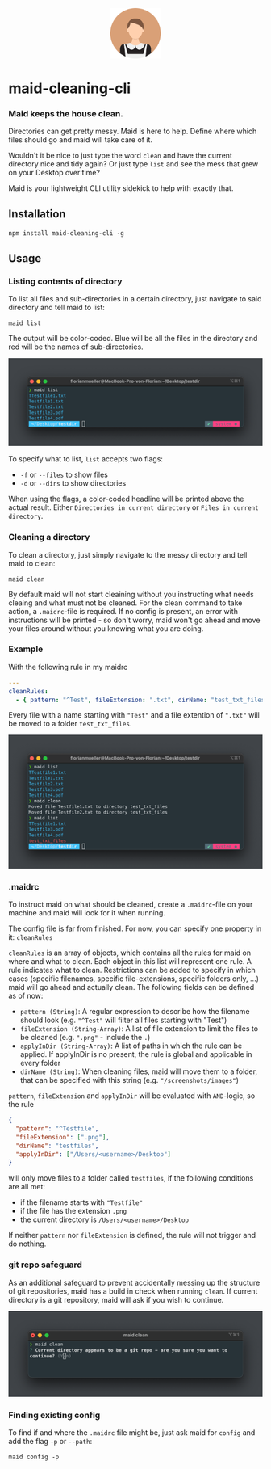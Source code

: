 <p align="center">
  <img src="resources/maid_icon.png" alt="logo" width="100" height="100">
</p>

# maid-cleaning-cli

### Maid keeps the house clean.

Directories can get pretty messy. Maid is here to help. Define where which files should go and maid will take care of it.

Wouldn't it be nice to just type the word `clean` and have the current directory nice and tidy again? Or just type `list` and see the mess that grew on your Desktop over time?

Maid is your lightweight CLI utility sidekick to help with exactly that.

## Installation

```
npm install maid-cleaning-cli -g
```

## Usage

### Listing contents of directory

To list all files and sub-directories in a certain directory, just navigate to said directory and tell maid to list:

```
maid list
```

The output will be color-coded. Blue will be all the files in the directory and red will be the names of sub-directories.

<p align="center">
  <img src="resources/maid_resource-screenshot_maid-list.png" alt="logo">
</p>

To specify what to list, `list` accepts two flags:

- `-f` or `--files` to show files
- `-d` or `--dirs` to show directories

When using the flags, a color-coded headline will be printed above the actual result. Either `Directories in current directory` or `Files in current directory`.

### Cleaning a directory

To clean a directory, just simply navigate to the messy directory and tell maid to clean:

```
maid clean
```

By default maid will not start cleaining without you instructing what needs cleaing and what must not be cleaned. For the clean command to take action, a `.maidrc`-file is required. If no config is present, an error with instructions will be printed - so don't worry, maid won't go ahead and move your files around without you knowing what you are doing.

### Example

With the following rule in my maidrc

```yaml
---
cleanRules:
  - { pattern: "^Test", fileExtension: ".txt", dirName: "test_txt_files" }
```

Every file with a name starting with `"Test"` and a file extention of `".txt"` will be moved to a folder `test_txt_files`.

<p align="center">
  <img src="resources/maid_resource-screenshot-list-and-clean.png" alt="logo">
</p>

### .maidrc

To instruct maid on what should be cleaned, create a `.maidrc`-file on your machine and maid will look for it when running.

The config file is far from finished. For now, you can specify one property in it: `cleanRules`

`cleanRules` is an array of objects, which contains all the rules for maid on where and what to clean. Each object in this list will represent one rule. A rule indicates what to clean. Restrictions can be added to specify in which cases (specific filenames, specific file-extensions, specific folders only, ...) maid will go ahead and actually clean. The following fields can be defined as of now:

- `pattern (String)`: A regular expression to describe how the filename should look (e.g. `"^Test"` will filter all files starting with "Test")
- `fileExtension (String-Array)`: A list of file extension to limit the files to be cleaned (e.g. `".png"` - include the `.`)
- `applyInDir (String-Array)`: A list of paths in which the rule can be applied. If applyInDir is no present, the rule is global and applicable in every folder
- `dirName (String)`: When cleaning files, maid will move them to a folder, that can be specified with this string (e.g. `"/screenshots/images"`)

`pattern`, `fileExtension` and `applyInDir` will be evaluated with `AND`-logic, so the rule

```json
{
  "pattern": "^Testfile",
  "fileExtension": [".png"],
  "dirName": "testfiles",
  "applyInDir": ["/Users/<username>/Desktop"]
}
```

will only move files to a folder called `testfiles`, if the following conditions are all met:

- if the filename starts with `"Testfile"`
- if the file has the extension `.png`
- the current directory is `/Users/<username>/Desktop`

If neither `pattern` nor `fileExtension` is defined, the rule will not trigger and do nothing.

### git repo safeguard

As an additional safeguard to prevent accidentally messing up the structure of git repositories, maid has a build in check when running `clean`. If current directory is a git repository, maid will ask if you wish to continue.

<p align="center">
  <img src="resources/maid_resource-screenshot_git-safeguard.png" alt="logo">
</p>

### Finding existing config

To find if and where the `.maidrc` file might be, just ask maid for `config` and add the flag `-p` or `--path`:

```
maid config -p
```
